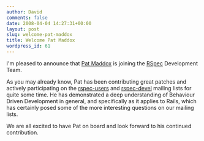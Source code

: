 ```yaml
---
author: David
comments: false
date: 2008-04-04 14:27:31+00:00
layout: post
slug: welcome-pat-maddox
title: Welcome Pat Maddox
wordpress_id: 61
---
```


I'm pleased to announce that [Pat Maddox](http://evang.eli.st/blog) is joining the [RSpec](rspec.info) Development Team.






As you may already know, Pat has been contributing great patches and actively participating on the [rspec-users](http://rubyforge.org/mailman/listinfo/rspec-users) and [rspec-devel](http://rubyforge.org/mailman/listinfo/rspec-devel) mailing lists for quite some time. He has demonstrated a deep understanding of Behaviour Driven Development in general, and specifically as it applies to Rails, which has certainly posed some of the more interesting questions on our mailing lists.






We are all excited to have Pat on board and look forward to his continued contribution.
